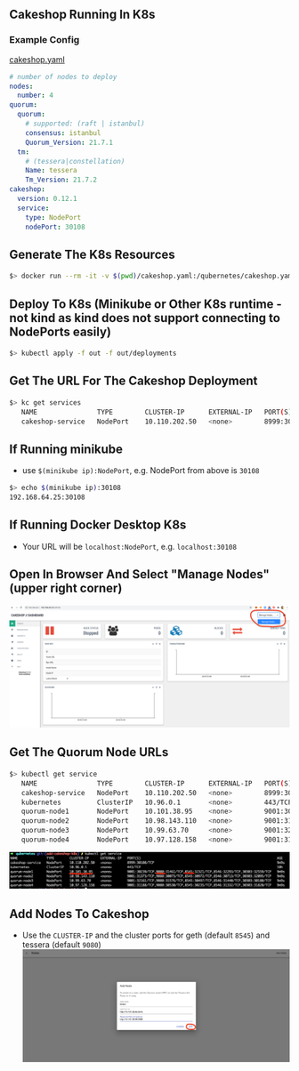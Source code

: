 ## Cakeshop Running In K8s

### Example Config
[cakeshop.yaml](../examples/config/cakeshop.yaml)

```yaml
# number of nodes to deploy
nodes:
  number: 4
quorum:
  quorum:
    # supported: (raft | istanbul)
    consensus: istanbul
    Quorum_Version: 21.7.1
  tm:
    # (tessera|constellation)
    Name: tessera
    Tm_Version: 21.7.2
cakeshop:
  version: 0.12.1
  service:
    type: NodePort
    nodePort: 30108
```

## Generate The K8s Resources
```bash
$> docker run --rm -it -v $(pwd)/cakeshop.yaml:/qubernetes/cakeshop.yaml -v $(pwd)/out:/qubernetes/out  quorumengineering/qubernetes ./qube-init cakeshop.yaml
```

## Deploy To K8s (Minikube or Other K8s runtime - not kind as kind does not support connecting to NodePorts easily)
```bash
$> kubectl apply -f out -f out/deployments
```

## Get The URL For The Cakeshop Deployment 

```bash
$> kc get services
   NAME               TYPE        CLUSTER-IP      EXTERNAL-IP   PORT(S)                                                                       AGE
   cakeshop-service   NodePort    10.110.202.50   <none>        8999:30108/TCP
```
## If Running minikube
* use `$(minikube ip):NodePort`, e.g. NodePort from above is `30108`
```bash
$> echo $(minikube ip):30108
192.168.64.25:30108
```

## If Running Docker Desktop K8s
* Your URL will be `localhost:NodePort`, e.g. `localhost:30108`

## Open In Browser And Select "Manage Nodes" (upper right corner)
![cakeshop-manage-nodes](resources/cakeshop-managed-node-ui.png)

## Get The Quorum Node URLs 
```bash
$> kubectl get service
   NAME               TYPE        CLUSTER-IP      EXTERNAL-IP   PORT(S)                                                                       AGE
   cakeshop-service   NodePort    10.110.202.50   <none>        8999:30108/TCP                                                                9m9s
   kubernetes         ClusterIP   10.96.0.1       <none>        443/TCP                                                                       10h
   quorum-node1       NodePort    10.101.38.95    <none>        9001:30239/TCP,9080:31461/TCP,8545:32321/TCP,8546:32293/TCP,30303:32559/TCP   9m9s
   quorum-node2       NodePort    10.98.143.110   <none>        9001:31373/TCP,9080:30073/TCP,8545:30972/TCP,8546:30713/TCP,30303:32095/TCP   9m9s
   quorum-node3       NodePort    10.99.63.70     <none>        9001:32161/TCP,9080:31576/TCP,8545:30497/TCP,8546:31440/TCP,30303:30180/TCP   9m9s
   quorum-node4       NodePort    10.97.128.158   <none>        9001:31188/TCP,9080:30530/TCP,8545:30235/TCP,8546:31332/TCP,30303:31820/TCP   9m9s
```
![cakeshop-get-node-urls](resources/cake-k8s-get-node-urls.png)

## Add Nodes To Cakeshop
* Use the `CLUSTER-IP` and the cluster ports for geth (default `8545`) and tessera (default `9080`)
![cakeshop-add-node1](resources/cakeshop-add-node1.png)
